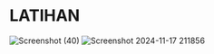 # LATIHAN
![Screenshot (40)](https://github.com/user-attachments/assets/a68b8c0e-e632-4401-bdc7-981be0a77268)
![Screenshot 2024-11-17 211856](https://github.com/user-attachments/assets/8d7ae3b5-e0d2-4ecf-9e74-8094097f0648)
